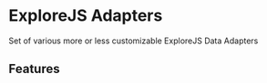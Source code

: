 # ExploreJS Adapters

Set of various more or less customizable ExploreJS Data Adapters

## Features
